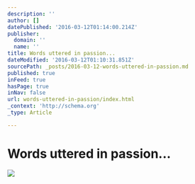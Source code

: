 ```yaml
---
description: ''
author: []
datePublished: '2016-03-12T01:14:00.214Z'
publisher:
  domain: ''
  name: ''
title: Words uttered in passion...
dateModified: '2016-03-12T01:10:31.851Z'
sourcePath: _posts/2016-03-12-words-uttered-in-passion.md
published: true
inFeed: true
hasPage: true
inNav: false
url: words-uttered-in-passion/index.html
_context: 'http://schema.org'
_type: Article

---
```

# Words uttered in passion...
![](https://the-grid-user-content.s3-us-west-2.amazonaws.com/284ef4ca-cf20-412b-9329-fe9b02750087.png)